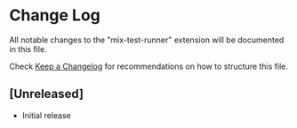 # Change Log
All notable changes to the "mix-test-runner" extension will be documented in this file.

Check [Keep a Changelog](http://keepachangelog.com/) for recommendations on how to structure this file.

## [Unreleased]
- Initial release